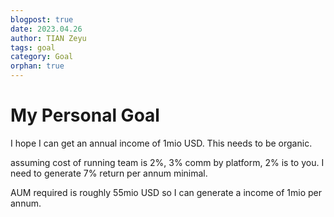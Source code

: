 ```yaml
---
blogpost: true
date: 2023.04.26
author: TIAN Zeyu
tags: goal
category: Goal
orphan: true
---
```


# My Personal Goal

I hope I can get an annual income of 1mio USD. This needs to be organic. 

assuming cost of running team is 2%, 3% comm by platform, 2% is to you. I need to generate 7% return per annum minimal. 

AUM required is roughly 55mio USD so I can generate a income of 1mio per annum. 





